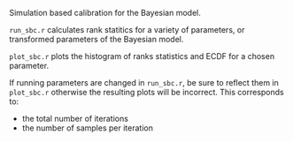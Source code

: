 Simulation based calibration for the Bayesian model.

```run_sbc.r``` calculates rank statitics for a variety of parameters, or transformed parameters of the Bayesian model.

```plot_sbc.r``` plots the histogram of ranks statistics and ECDF for a chosen parameter.


If running parameters are changed in ```run_sbc.r```, be sure to reflect them in ```plot_sbc.r``` otherwise the resulting plots will be incorrect. This corresponds to:
* the total number of iterations
* the number of samples per iteration
